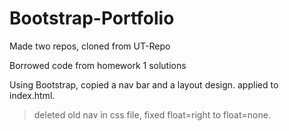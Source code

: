 # Bootstrap-Portfolio

Made two repos, cloned from UT-Repo

Borrowed code from homework 1 solutions 

Using Bootstrap, copied a nav bar and a layout design. applied to index.html.
>deleted old nav in css file, fixed float=right to float=none.
